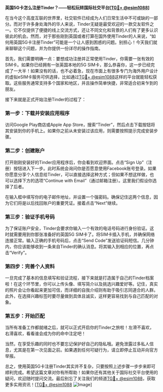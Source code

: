**英国5G卡怎么注册Tinder？——轻松玩转国际社交平台[[TG💪+ @esim1088](https://t.me/s/esim1088)]**

在当今这个高度互联的世界里，社交软件已经成为人们日常生活中不可或缺的一部分。而对于许多身处海外的华人来说，Tinder无疑是最受欢迎的一款交友软件之一。它不仅提供了便捷的线上交流方式，还让不同文化和背景的人们有了更多认识彼此的机会。然而，对于那些刚到英国或者打算在国外使用Tinder的人来说，“如何用英国5G卡注册Tinder”可能是一个让人感到困惑的问题。别担心！今天我们就来聊聊这个问题，并为你提供一份详尽的操作指南。

首先，我们需要明确一点：要想成功注册并正常使用Tinder，你需要一张有效的SIM卡。如果你已经拥有一张英国本地的5G SIM卡，那么恭喜你，这一步已经完成了一大半！如果没有的话，也不必着急，现在市面上有很多专门为海外用户设计的虚拟eSIM卡服务可供选择，比如通过[TG💪+ @esim1088](https://t.me/s/esim1088)这样的平台就能轻松获取。这些服务通常支持多个国家和地区，并且操作简单快捷，非常适合初来乍到的朋友。

接下来就是正式开始注册Tinder的过程了：

### 第一步：下载并安装应用程序

访问Google Play商店或Apple App Store，搜索“Tinder”，然后点击下载按钮将其安装到你的手机上。如果你之前从未安装过该应用，则需要按照提示完成安装步骤。

### 第二步：创建账户

打开刚刚安装好的Tinder应用程序后，你会看到欢迎界面。点击“Sign Up”（注册）按钮进入下一步。此时系统会询问你是否愿意使用Facebook账号登录。如果你愿意分享个人信息给Tinder，可以直接选择这种方式；但如果不想这样做，也可以选择下方的选项“Continue with Email”（通过邮箱注册）。这里我们假设你选择了后者。

在输入框中填写你的电子邮件地址，并设置一个强密码。确保记住这两个信息，因为它们将是以后找回账户的重要凭证。接着点击“Next”继续。

### 第三步：验证手机号码

为了保证账户安全，Tinder会要求你输入一个有效的电话号码进行身份验证。这时就需要用到你那张准备好的英国5G SIM卡了。将SIM卡插入手机，并确保网络连接正常。输入正确的手机号码后，点击“Send Code”发送验证码短信。几分钟内，你应该能够收到一条来自Tinder的确认消息。将其输入到相应的位置，再点击“Verify”。

### 第四步：完善个人资料

一旦完成了基本的信息填写和验证流程，接下来就是打造属于自己的Tinder档案啦！在这个环节里，你可以上传头像、填写简介以及挑选兴趣爱好等。记住，真实的照片会让你看起来更加可信，而详细的自我介绍则有助于吸引志同道合的人群。此外，在选择兴趣标签时要尽量做到具体且诚实，这样更容易找到与自己匹配的对象。

### 第五步：开始匹配

当所有准备工作都就绪之后，就可以正式开启你的Tinder之旅啦！左滑不喜欢，右滑喜欢，看看谁会成为你的命中注定吧！

当然，在享受乐趣的同时也不要忘记保护好自己的隐私哦。避免泄露过多私人信息，尤其是在第一次见面之前。如果遇到任何可疑行为，请立即停止互动并向官方举报。

总之，使用英国5G卡注册Tinder其实并不复杂，只要按照上述步骤一步步来即可顺利完成。希望这篇文章对你有所帮助！如果你还有其他关于国际社交平台使用的疑问，欢迎随时提问交流。最后别忘了关注我们的频道[TG💪+ @esim1088](https://t.me/s/esim1088)，获取更多实用资讯！[[TG💪+ @esim1088](https://t.me/s/esim1088) ![Image](https://i.postimg.cc/4NQfJmqS/Snipaste-2025-05-13-00-14-12.png)]